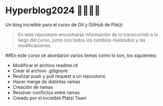 # Hyperblog2024 🌵🌵🌵💚
Un blog increíble para el curso de Git y GitHub de Platzi

>En este repositorio encontraras información de lo transcurrido a lo largo del curso, junto con todos los cambios realizados y las modificaciones.

##En este curso se abordaron varios temas como lo son, los siguientes:

- Modificar el archivo readme.rd
- Crear el archivo .gitignore
- Realizar push y pull request a un repositorio
- Hacer merge de distintas ramas
- Creación de ramas
- Resolver conflictos entre ramas
- Creado por el increible Platzi Team